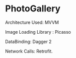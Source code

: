 # PhotoGallery

Architecture Used: MVVM

Image Loading Library : Picasso

DataBinding: Dagger 2

Network Calls: Retrofit.
